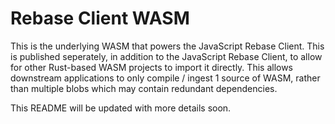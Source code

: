 # Rebase Client WASM
This is the underlying WASM that powers the JavaScript Rebase Client. This is published seperately, in addition to the JavaScript Rebase Client, to allow for other Rust-based WASM projects to import it directly. This allows downstream applications to only compile / ingest 1 source of WASM, rather than multiple blobs which may contain redundant dependencies.

This README will be updated with more details soon.
